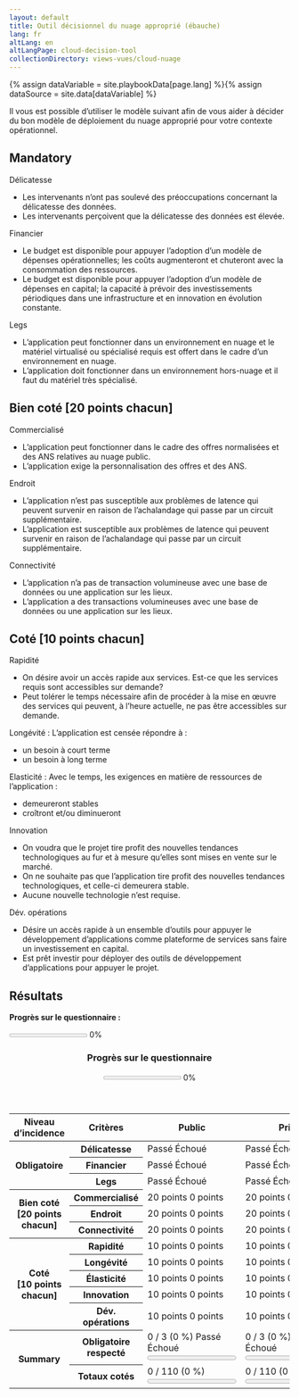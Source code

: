 ```yaml
---
layout: default
title: Outil décisionnel du nuage approprié (ébauche)
lang: fr
altLang: en
altLangPage: cloud-decision-tool
collectionDirectory: views-vues/cloud-nuage
---
```

{% assign dataVariable = site.playbookData[page.lang] %}{%
assign dataSource = site.data[dataVariable] %}

Il vous est possible d’utiliser le modèle suivant afin de vous aider à décider du bon modèle de déploiement du nuage approprié pour votre contexte opérationnel.

<div id="right-cloud-questionnaire" class="wb-frmvld">
<form method="post" action="#">

<section>

## Mandatory

<!-- Question 1 -->
<div id="question-1" class="wb-fieldflow" data-wb-fieldflow='{ "renderas":"radio", "noForm": true, "base": { "live": true }, "default": { "action": "addClass", "source": ".sensitivity-result > span", "class": "hidden" } }'>
<p>Délicatesse</p>
<ul>
<li data-wb-fieldflow='{ "action": "removeClass", "source": "#public-cloud-sensitivity-passed, #private-cloud-sensitivity-failed, #non-cloud-sensitivity-failed", "class": "hidden" }'>Les intervenants n’ont pas soulevé des préoccupations concernant la délicatesse des données.</li>
<li data-wb-fieldflow='{ "action": "removeClass", "source": "#public-cloud-sensitivity-failed, #private-cloud-sensitivity-passed, #non-cloud-sensitivity-passed", "class": "hidden" }'>Les intervenants perçoivent que la délicatesse des données est élevée.</li>
</ul>
</div>

<!-- Question 2 -->
<div id="question-2" class="wb-fieldflow" data-wb-fieldflow='{ "renderas":"radio", "noForm": true, "base": { "live": true }, "default": { "action": "addClass", "source": ".financial-result > span", "class": "hidden" } }'>
<p>Financier</p>
<ul>
<li data-wb-fieldflow='{ "action": "removeClass", "source": "#public-cloud-financial-passed, #private-cloud-financial-failed, #non-cloud-financial-failed", "class": "hidden" }'>Le budget est disponible pour appuyer l’adoption d’un modèle de dépenses opérationnelles; les coûts augmenteront et chuteront avec la consommation des ressources.</li>
<li data-wb-fieldflow='{ "action": "removeClass", "source": "#public-cloud-financial-failed, #private-cloud-financial-passed, #non-cloud-financial-passed", "class": "hidden" }'>Le budget est disponible pour appuyer l’adoption d’un modèle de dépenses en capital; la capacité à prévoir des investissements périodiques dans une infrastructure et en innovation en évolution constante.</li>
</ul>
</div>

<!-- Question 3 -->
<div id="question-3" class="wb-fieldflow" data-wb-fieldflow='{ "renderas":"radio", "noForm": true, "base": { "live": true }, "default": { "action": "addClass", "source": ".legacy-result > span", "class": "hidden" } }'>
<p>Legs</p>
<ul>
<li data-wb-fieldflow='{ "action": "removeClass", "source": "#public-cloud-legacy-passed, #private-cloud-legacy-passed, #non-cloud-legacy-failed", "class": "hidden" }'>L’application peut fonctionner dans un environnement en nuage et le matériel virtualisé ou spécialisé requis est offert dans le cadre d’un environnement en nuage.</li>
<li data-wb-fieldflow='{ "action": "removeClass", "source": "#public-cloud-legacy-failed, #private-cloud-legacy-failed, #non-cloud-legacy-passed", "class": "hidden" }'>L’application doit fonctionner dans un environnement hors-nuage et il faut du matériel très spécialisé.</li>
</ul>
</div>

</section>

<section>

## Bien coté \[20 points chacun\]

<!-- Question 4 -->
<div id="question-4" class="wb-fieldflow" data-wb-fieldflow='{ "renderas":"radio", "noForm": true, "base": { "live": true }, "default": { "action": "addClass", "source": ".commoditized-result > span", "class": "hidden" } }'>
<p>Commercialisé</p>
<ul>
<li data-wb-fieldflow='{ "action": "removeClass", "source": "#public-cloud-commoditized-passed, #private-cloud-commoditized-failed, #non-cloud-commoditized-failed", "class": "hidden" }'>L’application peut fonctionner dans le cadre des offres normalisées et des ANS relatives au nuage public.</li>
<li data-wb-fieldflow='{ "action": "removeClass", "source": "#public-cloud-commoditized-failed, #private-cloud-commoditized-passed, #non-cloud-commoditized-passed", "class": "hidden" }'>L’application exige la personnalisation des offres et des ANS.</li>
</ul>
</div>

<!-- Question 5 -->
<div id="question-5" class="wb-fieldflow" data-wb-fieldflow='{ "renderas":"radio", "noForm": true, "base": { "live": true }, "default": { "action": "addClass", "source": ".location-result > span", "class": "hidden" } }'>
<p>Endroit</p>
<ul>
<li data-wb-fieldflow='{ "action": "removeClass", "source": "#public-cloud-location-passed, #private-cloud-location-failed, #non-cloud-location-failed", "class": "hidden" }'>L’application n’est pas susceptible aux problèmes de latence qui peuvent survenir en raison de l’achalandage qui passe par un circuit supplémentaire.</li>
<li data-wb-fieldflow='{ "action": "removeClass", "source": "#public-cloud-location-failed, #private-cloud-location-passed, #non-cloud-location-passed", "class": "hidden" }'>L’application est susceptible aux problèmes de latence qui peuvent survenir en raison de l’achalandage qui passe par un circuit supplémentaire.</li>
</ul>
</div>

<!-- Question 6 -->
<div id="question-6" class="wb-fieldflow" data-wb-fieldflow='{ "renderas":"radio", "noForm": true, "base": { "live": true }, "default": { "action": "addClass", "source": ".connectivity-result > span", "class": "hidden" } }'>
<p>Connectivité</p>
<ul>
<li data-wb-fieldflow='{ "action": "removeClass", "source": "#public-cloud-connectivity-passed, #private-cloud-connectivity-failed, #non-cloud-connectivity-failed", "class": "hidden" }'>L’application n’a pas de transaction volumineuse avec une base de données ou une application sur les lieux.</li>
<li data-wb-fieldflow='{ "action": "removeClass", "source": "#public-cloud-connectivity-failed, #private-cloud-connectivity-passed, #non-cloud-connectivity-passed", "class": "hidden" }'>L’application a des transactions volumineuses avec une base de données ou une application sur les lieux.</li>
</ul>
</div>

</section>

<section>

## Coté [10 points chacun]

<!-- Question 7 -->
<div id="question-7" class="wb-fieldflow" data-wb-fieldflow='{ "renderas":"radio", "noForm": true, "base": { "live": true }, "default": { "action": "addClass", "source": ".speed-result > span", "class": "hidden" } }'>
<p>Rapidité</p>
<ul>
<li data-wb-fieldflow='{ "action": "removeClass", "source": "#public-cloud-speed-passed, #private-cloud-speed-failed, #non-cloud-speed-failed", "class": "hidden" }'>On désire avoir un accès rapide aux services. Est-ce que les services requis sont accessibles sur demande?</li>
<li data-wb-fieldflow='{ "action": "removeClass", "source": "#public-cloud-speed-failed, #private-cloud-speed-passed, #non-cloud-speed-passed", "class": "hidden" }'>Peut tolérer le temps nécessaire afin de procéder à la mise en œuvre des services qui peuvent, à l’heure actuelle, ne pas être accessibles sur demande.</li>
</ul>
</div>

<!-- Question 8 -->
<div id="question-8" class="wb-fieldflow" data-wb-fieldflow='{ "renderas":"radio", "noForm": true, "base": { "live": true }, "default": { "action": "addClass", "source": ".longevity-result > span", "class": "hidden" } }'>
<p>Longévité : L’application est censée répondre à&#160;:</p>
<ul>
<li data-wb-fieldflow='{ "action": "removeClass", "source": "#public-cloud-longevity-passed, #private-cloud-longevity-failed, #non-cloud-longevity-failed", "class": "hidden" }'>un besoin à court terme</li>
<li data-wb-fieldflow='{ "action": "removeClass", "source": "#public-cloud-longevity-passed, #private-cloud-longevity-passed, #non-cloud-longevity-passed", "class": "hidden" }'>un besoin à long terme</li>
</ul>
</div>

<!-- Question 9 -->
<div id="question-9" class="wb-fieldflow" data-wb-fieldflow='{ "renderas":"radio", "noForm": true, "base": { "live": true }, "default": { "action": "addClass", "source": ".elasticity-result > span", "class": "hidden" } }'>
<p>Elasticité : Avec le temps, les exigences en matière de ressources de l’application&#160;:</p>
<ul>
<li data-wb-fieldflow='{ "action": "removeClass", "source": "#public-cloud-elasticity-passed, #private-cloud-elasticity-passed, #non-cloud-elasticity-passed", "class": "hidden" }'>demeureront stables</li>
<li data-wb-fieldflow='{ "action": "removeClass", "source": "#public-cloud-elasticity-passed, #private-cloud-elasticity-failed, #non-cloud-elasticity-failed", "class": "hidden" }'>croîtront et/ou diminueront</li>
</ul>
</div>

<!-- Question 10 -->
<div id="question-10" class="wb-fieldflow" data-wb-fieldflow='{ "renderas":"radio", "noForm": true, "base": { "live": true }, "default": { "action": "addClass", "source": ".innovation-result > span", "class": "hidden" } }'>
<p>Innovation</p>
<ul>
<li data-wb-fieldflow='{ "action": "removeClass", "source": "#public-cloud-innovation-passed, #private-cloud-innovation-failed, #non-cloud-innovation-failed", "class": "hidden" }'>On voudra que le projet tire profit des nouvelles tendances technologiques au fur et à mesure qu’elles sont mises en vente sur le marché.</li>
<li data-wb-fieldflow='{ "action": "removeClass", "source": "#public-cloud-innovation-failed, #private-cloud-innovation-passed, #non-cloud-innovation-failed", "class": "hidden" }'>On ne souhaite pas que l’application tire profit des nouvelles tendances technologiques, et celle-ci demeurera stable.</li>
<li data-wb-fieldflow='{ "action": "removeClass", "source": "#public-cloud-innovation-failed, #private-cloud-innovation-failed, #non-cloud-innovation-passed", "class": "hidden" }'>Aucune nouvelle technologie n’est requise.</li>
</ul>
</div>

<!-- Question 11 -->
<div id="question-11" class="wb-fieldflow" data-wb-fieldflow='{ "renderas":"radio", "noForm": true, "base": { "live": true }, "default": { "action": "addClass", "source": ".devops-result > span", "class": "hidden" } }'>
<p>Dév. opérations</p>
<ul>
<li data-wb-fieldflow='{ "action": "removeClass", "source": "#public-cloud-devops-passed, #private-cloud-devops-failed, #non-cloud-devops-failed", "class": "hidden" }'>Désire un accès rapide à un ensemble d’outils pour appuyer le développement d’applications comme plateforme de services sans faire un investissement en capital.</li>
<li data-wb-fieldflow='{ "action": "removeClass", "source": "#public-cloud-devops-failed, #private-cloud-devops-passed, #non-cloud-devops-passed", "class": "hidden" }'>Est prêt investir pour déployer des outils de développement d’applications pour appuyer le projet.</li>
</ul>
</div>

</section>

</form>
</div>

<!--Results-->
<section>

## Résultats

**Progrès sur le questionnaire&#160;:**

<p markdown="0" class="wb-inview" data-inview="progress-bottom"><progress id="questionnaire-progress" value="0" max="100" class="wb-calculate" data-wb-calculate='{ "eventTrigger": "removeClass.action.wb-fieldflow", "operations": [
  { "type": "percent", "decimalPlaces": 0, "outputTarget": "#questionnaire-progress-percent, #questionnaire-progress-percent-bottom", "inputs": [
    { "type": "count", "query": "#right-cloud-questionnaire fieldset input:checked" },
    { "type": "count", "query": "#right-cloud-questionnaire fieldset" }
  ] },
  { "type": "number", "outputTarget": "#questionnaire-progress, #questionnaire-progress-bottom", "outputAttribute": "value", "query": "#questionnaire-progress-percent" },
  { "type": "conditional",
    "inputs": [
      { "type": ">", "inputs": [ { "type": "number", "query": "#questionnaire-progress-percent" }, 0 ] }
    ],
    "actions": [
      { "type": "event", "outputTarget": "#questionnaire-progress, #questionnaire-progress-bottom", "outputEvent": "wb-update-wb-progress" }
    ]
  }
] }'></progress> <span id="questionnaire-progress-percent">0</span>%</p>

<section markdown="0" id="progress-bottom" class="wb-overlay modal-content overlay-def wb-bar-b">
<header>
<div class="mrgn-tp-md mrgn-bttm-sm h5">
<h3 class="mrgn-tp-0 mrgn-bttm-0 mrgn-rght-md h5 pull-left">Progrès sur le questionnaire</h3>
<progress id="questionnaire-progress-bottom" value="0" max="100"></progress> <span id="questionnaire-progress-percent-bottom">0</span>%
</div>
</header>
</section>

<table class="table table-bordered table-condensed">
<thead>
<tr>
<th id="r1h1">Niveau d’incidence</th>
<th id="r1h2">Critères</th>
<th id="r1h3"><strong>Public</strong></th>
<th id="r1h4"><strong>Privé</strong></th>
<th id="r1h5"><strong>Hors-nuage</strong></th>
</tr>
</thead>
<tbody>
<tr>
<th headers="r1h1" id="r2h1" rowspan="3"><strong>Obligatoire</strong></th>
<th headers="r1h2" id="r2h2"><strong>Délicatesse</strong></th>
<td headers="r1h3 r2h1 r2h2" class="sensitivity-result"><span id="public-cloud-sensitivity-passed" class="hidden"><span class="glyphicon glyphicon-ok text-success" aria-hidden="true"></span> Passé</span><span id="public-cloud-sensitivity-failed" class="hidden"><span class="glyphicon glyphicon-remove text-danger" aria-hidden="true"></span> Échoué</span></td>
<td headers="r1h4 r2h1 r2h2" class="sensitivity-result"><span id="private-cloud-sensitivity-passed" class="hidden"><span class="glyphicon glyphicon-ok text-success" aria-hidden="true"></span> Passé</span><span id="private-cloud-sensitivity-failed" class="hidden"><span class="glyphicon glyphicon-remove text-danger" aria-hidden="true"></span> Échoué</span></td>
<td headers="r1h5 r2h1 r2h2" class="sensitivity-result"><span id="non-cloud-sensitivity-passed" class="hidden"><span class="glyphicon glyphicon-ok text-success" aria-hidden="true"></span> Passé</span><span id="non-cloud-sensitivity-failed" class="hidden"><span class="glyphicon glyphicon-remove text-danger" aria-hidden="true"></span> Échoué</span></td>
</tr>

<tr>
<th headers="r1h2" id="r2h3"><strong>Financier</strong></th>
<td headers="r1h3 r2h1 r2h3" class="financial-result"><span id="public-cloud-financial-passed" class="hidden"><span class="glyphicon glyphicon-ok text-success" aria-hidden="true"></span> Passé</span><span id="public-cloud-financial-failed" class="hidden"><span class="glyphicon glyphicon-remove text-danger" aria-hidden="true"></span> Échoué</span></td>
<td headers="r1h4 r2h1 r2h3" class="financial-result"><span id="private-cloud-financial-passed" class="hidden"><span class="glyphicon glyphicon-ok text-success" aria-hidden="true"></span> Passé</span><span id="private-cloud-financial-failed" class="hidden"><span class="glyphicon glyphicon-remove text-danger" aria-hidden="true"></span> Échoué</span></td>
<td headers="r1h5 r2h1 r2h3" class="financial-result"><span id="non-cloud-financial-passed" class="hidden"><span class="glyphicon glyphicon-ok text-success" aria-hidden="true"></span> Passé</span><span id="non-cloud-financial-failed" class="hidden"><span class="glyphicon glyphicon-remove text-danger" aria-hidden="true"></span> Échoué</span></td>
</tr>

<tr>
<th headers="r1h2" id="r2h4"><strong>Legs</strong></th>
<td headers="r1h3 r2h1 r2h4" class="legacy-result"><span id="public-cloud-legacy-passed" class="hidden"><span class="glyphicon glyphicon-ok text-success" aria-hidden="true"></span> Passé</span><span id="public-cloud-legacy-failed" class="hidden"><span class="glyphicon glyphicon-remove text-danger" aria-hidden="true"></span> Échoué</span></td>
<td headers="r1h4 r2h1 r2h4" class="legacy-result"><span id="private-cloud-legacy-passed" class="hidden"><span class="glyphicon glyphicon-ok text-success" aria-hidden="true"></span> Passé</span><span id="private-cloud-legacy-failed" class="hidden"><span class="glyphicon glyphicon-remove text-danger" aria-hidden="true"></span> Échoué</span></td>
<td headers="r1h5 r2h1 r2h4" class="legacy-result"><span id="non-cloud-legacy-passed" class="hidden"><span class="glyphicon glyphicon-ok text-success" aria-hidden="true"></span> Passé</span><span id="non-cloud-legacy-failed" class="hidden"><span class="glyphicon glyphicon-remove text-danger" aria-hidden="true"></span> Échoué</span></td>
</tr>

<tr>
<th headers="r1h1" id="r3h1" rowspan="3"><strong>Bien coté</strong><br /> [20 points chacun]</th>
<th headers="r1h2" id="r3h2"><strong>Commercialisé</strong></th>
<td headers="r1h3 r3h1 r3h2" class="commoditized-result"><span id="public-cloud-commoditized-passed" class="hidden"><span class="glyphicon glyphicon-ok text-success" aria-hidden="true"></span> 20 points</span><span id="public-cloud-commoditized-failed" class="hidden"><span class="glyphicon glyphicon-remove text-danger" aria-hidden="true"></span> 0 points</span></td>
<td headers="r1h4 r3h1 r3h2" class="commoditized-result"><span id="private-cloud-commoditized-passed" class="hidden"><span class="glyphicon glyphicon-ok text-success" aria-hidden="true"></span> 20 points</span><span id="private-cloud-commoditized-failed" class="hidden"><span class="glyphicon glyphicon-remove text-danger" aria-hidden="true"></span> 0 points</span></td>
<td headers="r1h5 r3h1 r3h2" class="commoditized-result"><span id="non-cloud-commoditized-passed" class="hidden"><span class="glyphicon glyphicon-ok text-success" aria-hidden="true"></span> 20 points</span><span id="non-cloud-commoditized-failed" class="hidden"><span class="glyphicon glyphicon-remove text-danger" aria-hidden="true"></span> 0 points</span></td>
</tr>

<tr>
<th headers="r1h2" id="r3h3"><strong>Endroit</strong></th>
<td headers="r1h3 r3h1 r3h3" class="location-result"><span id="public-cloud-location-passed" class="hidden"><span class="glyphicon glyphicon-ok text-success" aria-hidden="true"></span> 20 points</span><span id="public-cloud-location-failed" class="hidden"><span class="glyphicon glyphicon-remove text-danger" aria-hidden="true"></span> 0 points</span></td>
<td headers="r1h4 r3h1 r3h3" class="location-result"><span id="private-cloud-location-passed" class="hidden"><span class="glyphicon glyphicon-ok text-success" aria-hidden="true"></span> 20 points</span><span id="private-cloud-location-failed" class="hidden"><span class="glyphicon glyphicon-remove text-danger" aria-hidden="true"></span> 0 points</span></td>
<td headers="r1h5 r3h1 r3h3" class="location-result"><span id="non-cloud-location-passed" class="hidden"><span class="glyphicon glyphicon-ok text-success" aria-hidden="true"></span> 20 points</span><span id="non-cloud-location-failed" class="hidden"><span class="glyphicon glyphicon-remove text-danger" aria-hidden="true"></span> 0 points</span></td>
</tr>

<tr>
<th headers="r1h2" id="r3h4"><strong>Connectivité</strong></th>
<td headers="r1h3 r3h1 r3h4" class="connectivity-result"><span id="public-cloud-connectivity-passed" class="hidden"><span class="glyphicon glyphicon-ok text-success" aria-hidden="true"></span> 20 points</span><span id="public-cloud-connectivity-failed" class="hidden"><span class="glyphicon glyphicon-remove text-danger" aria-hidden="true"></span> 0 points</span></td>
<td headers="r1h4 r3h1 r3h4" class="connectivity-result"><span id="private-cloud-connectivity-passed" class="hidden"><span class="glyphicon glyphicon-ok text-success" aria-hidden="true"></span> 20 points</span><span id="private-cloud-connectivity-failed" class="hidden"><span class="glyphicon glyphicon-remove text-danger" aria-hidden="true"></span> 0 points</span></td>
<td headers="r1h5 r3h1 r3h4" class="connectivity-result"><span id="non-cloud-connectivity-passed" class="hidden"><span class="glyphicon glyphicon-ok text-success" aria-hidden="true"></span> 20 points</span><span id="non-cloud-connectivity-failed" class="hidden"><span class="glyphicon glyphicon-remove text-danger" aria-hidden="true"></span> 0 points</span></td>
</tr>

<tr>
<th headers="r1h1" id="r4h1" rowspan="5"><strong>Coté</strong><br /> [10 points chacun]</th>
<th headers="r1h2" id="r4h2"><strong>Rapidité</strong></th>
<td headers="r1h3 r4h1 r4h2" class="speed-result"><span id="public-cloud-speed-passed" class="hidden"><span class="glyphicon glyphicon-ok text-success" aria-hidden="true"></span> 10 points</span><span id="public-cloud-speed-failed" class="hidden"><span class="glyphicon glyphicon-remove text-danger" aria-hidden="true"></span> 0 points</span></td>
<td headers="r1h4 r4h1 r4h2" class="speed-result"><span id="private-cloud-speed-passed" class="hidden"><span class="glyphicon glyphicon-ok text-success" aria-hidden="true"></span> 10 points</span><span id="private-cloud-speed-failed" class="hidden"><span class="glyphicon glyphicon-remove text-danger" aria-hidden="true"></span> 0 points</span></td>
<td headers="r1h5 r4h1 r4h2" class="speed-result"><span id="non-cloud-speed-passed" class="hidden"><span class="glyphicon glyphicon-ok text-success" aria-hidden="true"></span> 10 points</span><span id="non-cloud-speed-failed" class="hidden"><span class="glyphicon glyphicon-remove text-danger" aria-hidden="true"></span> 0 points</span></td>
</tr>

<tr>
<th headers="r1h2" id="r4h3"><strong>Longévité</strong></th>
<td headers="r1h3 r4h1 r4h3" class="longevity-result"><span id="public-cloud-longevity-passed" class="hidden"><span class="glyphicon glyphicon-ok text-success" aria-hidden="true"></span> 10 points</span><span id="public-cloud-longevity-failed" class="hidden"><span class="glyphicon glyphicon-remove text-danger" aria-hidden="true"></span> 0 points</span></td>
<td headers="r1h4 r4h1 r4h3" class="longevity-result"><span id="private-cloud-longevity-passed" class="hidden"><span class="glyphicon glyphicon-ok text-success" aria-hidden="true"></span> 10 points</span><span id="private-cloud-longevity-failed" class="hidden"><span class="glyphicon glyphicon-remove text-danger" aria-hidden="true"></span> 0 points</span></td>
<td headers="r1h5 r4h1 r4h3" class="longevity-result"><span id="non-cloud-longevity-passed" class="hidden"><span class="glyphicon glyphicon-ok text-success" aria-hidden="true"></span> 10 points</span><span id="non-cloud-longevity-failed" class="hidden"><span class="glyphicon glyphicon-remove text-danger" aria-hidden="true"></span> 0 points</span></td>
</tr>

<tr>
<th headers="r1h2" id="r4h4"><strong>Élasticité</strong></th>
<td headers="r1h3 r4h1 r4h4" class="elasticity-result"><span id="public-cloud-elasticity-passed" class="hidden"><span class="glyphicon glyphicon-ok text-success" aria-hidden="true"></span> 10 points</span><span id="public-cloud-elasticity-failed" class="hidden"><span class="glyphicon glyphicon-remove text-danger" aria-hidden="true"></span> 0 points</span></td>
<td headers="r1h4 r4h1 r4h4" class="elasticity-result"><span id="private-cloud-elasticity-passed" class="hidden"><span class="glyphicon glyphicon-ok text-success" aria-hidden="true"></span> 10 points</span><span id="private-cloud-elasticity-failed" class="hidden"><span class="glyphicon glyphicon-remove text-danger" aria-hidden="true"></span> 0 points</span></td>
<td headers="r1h5 r4h1 r4h4" class="elasticity-result"><span id="non-cloud-elasticity-passed" class="hidden"><span class="glyphicon glyphicon-ok text-success" aria-hidden="true"></span> 10 points</span><span id="non-cloud-elasticity-failed" class="hidden"><span class="glyphicon glyphicon-remove text-danger" aria-hidden="true"></span> 0 points</span></td>
</tr>

<tr>
<th headers="r1h2" id="r4h5"><strong>Innovation</strong></th>
<td headers="r1h3 r4h1 r4h5" class="innovation-result"><span id="public-cloud-innovation-passed" class="hidden"><span class="glyphicon glyphicon-ok text-success" aria-hidden="true"></span> 10 points</span><span id="public-cloud-innovation-failed" class="hidden"><span class="glyphicon glyphicon-remove text-danger" aria-hidden="true"></span> 0 points</span></td>
<td headers="r1h4 r4h1 r4h5" class="innovation-result"><span id="private-cloud-innovation-passed" class="hidden"><span class="glyphicon glyphicon-ok text-success" aria-hidden="true"></span> 10 points</span><span id="private-cloud-innovation-failed" class="hidden"><span class="glyphicon glyphicon-remove text-danger" aria-hidden="true"></span> 0 points</span></td>
<td headers="r1h5 r4h1 r4h5" class="innovation-result"><span id="non-cloud-innovation-passed" class="hidden"><span class="glyphicon glyphicon-ok text-success" aria-hidden="true"></span> 10 points</span><span id="non-cloud-innovation-failed" class="hidden"><span class="glyphicon glyphicon-remove text-danger" aria-hidden="true"></span> 0 points</span></td>
</tr>

<tr>
<th headers="r1h2" id="r4h6"><strong>Dév. opérations</strong></th>
<td headers="r1h3 r4h1 r4h6" class="devops-result"><span id="public-cloud-devops-passed" class="hidden"><span class="glyphicon glyphicon-ok text-success" aria-hidden="true"></span> 10 points</span><span id="public-cloud-devops-failed" class="hidden"><span class="glyphicon glyphicon-remove text-danger" aria-hidden="true"></span> 0 points</span></td>
<td headers="r1h4 r4h1 r4h6" class="devops-result"><span id="private-cloud-devops-passed" class="hidden"><span class="glyphicon glyphicon-ok text-success" aria-hidden="true"></span> 10 points</span><span id="private-cloud-devops-failed" class="hidden"><span class="glyphicon glyphicon-remove text-danger" aria-hidden="true"></span> 0 points</span></td>
<td headers="r1h5 r4h1 r4h6" class="devops-result"><span id="non-cloud-devops-passed" class="hidden"><span class="glyphicon glyphicon-ok text-success" aria-hidden="true"></span> 10 points</span><span id="non-cloud-devops-failed" class="hidden"><span class="glyphicon glyphicon-remove text-danger" aria-hidden="true"></span> 0 points</span></td>
</tr>

<tr>
<th headers="r1h1" id="r5h1" rowspan="2"><strong>Summary</strong></th>
<th headers="r1h2" id="r5h2"><strong>Obligatoire respecté</strong></th>
<td headers="r1h3 r5h1 r5h2" class="wb-calculate" data-wb-calculate='{ "eventTrigger": "removeClass.action.wb-fieldflow", "operations": [
  { "type": "count", "increment": 1, "query": "#public-cloud-sensitivity-passed:not(.hidden), #public-cloud-financial-passed:not(.hidden), #public-cloud-legacy-passed:not(.hidden)", "outputTarget": "#tally-mandatory-public-cloud" },
  { "type": "percent", "decimalPlaces": 1, "inputs": [{ "type": "number", "query": "#tally-mandatory-public-cloud" }, 3], "outputTarget": "#percent-mandatory-public-cloud" },
  { "type": "number", "decimalPlaces": 0, "query": "#percent-mandatory-public-cloud", "outputTarget": "#progress-mandatory-public-cloud", "outputAttribute": "value" },
  { "type": "conditional", "inputs": [ { "type": "==", "inputs": [ 0, 0 ] } ],
    "actions": [ { "type": "event", "outputTarget": "#progress-mandatory-public-cloud", "outputEvent": "wb-update-wb-progress" } ]
  },
  { "type": "conditional", "inputs": [
      { "type": ">=", "inputs": [{ "type": "count", "query": "fieldset[data-wb-fieldflow-source=question-1] input:checked" }, 1] },
      { "type": ">=", "inputs": [{ "type": "count", "query": "fieldset[data-wb-fieldflow-source=question-2] input:checked" }, 1] },
      { "type": ">=", "inputs": [{ "type": "count", "query": "fieldset[data-wb-fieldflow-source=question-3] input:checked" }, 1] }
    ],
    "actions": [
      { "type": "conditional", "inputs": [{ "type": "==", "inputs": [{ "type": "number", "query": "#tally-mandatory-public-cloud"}, 3] }], "actions": [{ "type": "addClass", "class": "hidden", "outputTarget": "#mandatory-public-cloud-failed"}, { "type":  "removeClass", "class": "hidden", "outputTarget": "#mandatory-public-cloud-passed"}] },
      { "type": "conditional", "inputs": [{ "type": "!=", "inputs": [{ "type": "number", "query": "#tally-mandatory-public-cloud"}, 3] }], "actions": [{ "type": "addClass", "class": "hidden", "outputTarget": "#mandatory-public-cloud-passed"}, { "type": "removeClass", "class": "hidden", "outputTarget": "#mandatory-public-cloud-failed"}] }
    ]
  }
] }'><span id="tally-mandatory-public-cloud">0</span> / 3 (<span id="percent-mandatory-public-cloud">0</span>&#160;%)<span id="mandatory-public-cloud-passed" class="hidden mrgn-lft-md"> <span class="glyphicon glyphicon-ok text-success" aria-hidden="true"></span> Passé</span><span id="mandatory-public-cloud-failed" class="hidden mrgn-lft-md"><span class="glyphicon glyphicon-remove text-danger" aria-hidden="true"></span> Échoué</span><div><progress id="progress-mandatory-public-cloud" value="0" max="100"></progress></div></td>
<td headers="r1h4 r5h1 r5h2" class="wb-calculate" data-wb-calculate='{ "eventTrigger": "removeClass.action.wb-fieldflow", "operations": [
  { "type": "count", "increment": 1, "query": "#private-cloud-sensitivity-passed:not(.hidden), #private-cloud-financial-passed:not(.hidden), #private-cloud-legacy-passed:not(.hidden)", "outputTarget": "#tally-mandatory-private-cloud" },
  { "type": "percent", "decimalPlaces": 1, "inputs": [{ "type": "number", "query": "#tally-mandatory-private-cloud" }, 3], "outputTarget": "#percent-mandatory-private-cloud" },
  { "type": "number", "decimalPlaces": 0, "query": "#percent-mandatory-private-cloud", "outputTarget": "#progress-mandatory-private-cloud", "outputAttribute": "value" },
  { "type": "conditional", "inputs": [ { "type": "==", "inputs": [ 0, 0 ] } ],
    "actions": [ { "type": "event", "outputTarget": "#progress-mandatory-private-cloud", "outputEvent": "wb-update-wb-progress" } ]
  },
  { "type": "conditional", "inputs": [
      { "type": ">=", "inputs": [{ "type": "count", "query": "fieldset[data-wb-fieldflow-source=question-1] input:checked" }, 1] },
      { "type": ">=", "inputs": [{ "type": "count", "query": "fieldset[data-wb-fieldflow-source=question-2] input:checked" }, 1] },
      { "type": ">=", "inputs": [{ "type": "count", "query": "fieldset[data-wb-fieldflow-source=question-3] input:checked" }, 1] }
    ],
    "actions": [
      { "type": "conditional", "inputs": [{ "type": "==", "inputs": [{ "type": "number", "query": "#tally-mandatory-private-cloud"}, 3] }], "actions": [{ "type": "addClass", "class": "hidden", "outputTarget": "#mandatory-private-cloud-failed"}, { "type": "removeClass", "class": "hidden", "outputTarget": "#mandatory-private-cloud-passed"}] },
      { "type": "conditional", "inputs": [{ "type": "!=", "inputs": [{ "type": "number", "query": "#tally-mandatory-private-cloud"}, 3] }], "actions": [{ "type": "addClass", "class": "hidden", "outputTarget": "#mandatory-private-cloud-passed"}, { "type": "removeClass", "class": "hidden", "outputTarget": "#mandatory-private-cloud-failed"}] }
    ]
  }
] }'><span id="tally-mandatory-private-cloud">0</span> / 3 (<span id="percent-mandatory-private-cloud">0</span>&#160;%)<span id="mandatory-private-cloud-passed" class="hidden mrgn-lft-md"> <span class="glyphicon glyphicon-ok text-success" aria-hidden="true"></span> Passé</span><span id="mandatory-private-cloud-failed" class="hidden mrgn-lft-md"><span class="glyphicon glyphicon-remove text-danger" aria-hidden="true"></span> Échoué</span><div><progress id="progress-mandatory-private-cloud" value="0" max="100"></progress></div></td>
<td headers="r1h5 r5h1 r5h2" class="wb-calculate" data-wb-calculate='{ "eventTrigger": "removeClass.action.wb-fieldflow", "operations": [
  { "type": "count", "increment": 1, "query": "#non-cloud-sensitivity-passed:not(.hidden), #non-cloud-financial-passed:not(.hidden), #non-cloud-legacy-passed:not(.hidden)", "outputTarget": "#tally-mandatory-non-cloud" },
  { "type": "percent", "decimalPlaces": 1, "inputs": [{ "type": "number", "query": "#tally-mandatory-non-cloud" }, 3], "outputTarget": "#percent-mandatory-non-cloud" },
  { "type": "number", "decimalPlaces": 0, "query": "#percent-mandatory-non-cloud", "outputTarget": "#progress-mandatory-non-cloud", "outputAttribute": "value" },
  { "type": "conditional", "inputs": [ { "type": "==", "inputs": [ 0, 0 ] } ],
    "actions": [ { "type": "event", "outputTarget": "#progress-mandatory-non-cloud", "outputEvent": "wb-update-wb-progress" } ]
  },
  { "type": "conditional", "inputs": [
      { "type": ">=", "inputs": [{ "type": "count", "query": "fieldset[data-wb-fieldflow-source=question-1] input:checked" }, 1] },
      { "type": ">=", "inputs": [{ "type": "count", "query": "fieldset[data-wb-fieldflow-source=question-2] input:checked" }, 1] },
      { "type": ">=", "inputs": [{ "type": "count", "query": "fieldset[data-wb-fieldflow-source=question-3] input:checked" }, 1] }
    ],
    "actions": [
      { "type": "conditional", "inputs": [{ "type": "==", "inputs": [{ "type": "number", "query": "#tally-mandatory-non-cloud"}, 3] }], "actions": [{ "type": "addClass", "class": "hidden", "outputTarget": "#mandatory-non-cloud-failed"}, { "type": "removeClass", "class": "hidden", "outputTarget": "#mandatory-non-cloud-passed"}] },
      { "type": "conditional", "inputs": [{ "type": "!=", "inputs": [{ "type": "number", "query": "#tally-mandatory-non-cloud"}, 3] }], "actions": [{ "type": "addClass", "class": "hidden", "outputTarget": "#mandatory-non-cloud-passed"}, { "type": "removeClass", "class": "hidden", "outputTarget": "#mandatory-non-cloud-failed"}] }
    ]
  }
] }'><span id="tally-mandatory-non-cloud">0</span> / 3 (<span id="percent-mandatory-non-cloud">0</span>&#160;%)<span id="mandatory-non-cloud-passed" class="hidden mrgn-lft-md"> <span class="glyphicon glyphicon-ok text-success" aria-hidden="true"></span> Passé</span><span id="mandatory-non-cloud-failed" class="hidden mrgn-lft-md"><span class="glyphicon glyphicon-remove text-danger" aria-hidden="true"></span> Échoué</span><div><progress id="progress-mandatory-non-cloud" value="0" max="100"></progress></div></td>
</tr>

<tr>
<th headers="r1h2" id="r5h3"><strong>Totaux cotés</strong></th>
<td headers="r1h3 r5h1 r5h3" class="wb-calculate" data-wb-calculate='{ "eventTrigger": "removeClass.action.wb-fieldflow", "operations": [
  { "type": "add", "inputs": [{ "type": "count", "increment": 20, "query": "#public-cloud-commoditized-passed:not(.hidden), #public-cloud-location-passed:not(.hidden), #public-cloud-connectivity-passed:not(.hidden)" }, { "type": "count", "increment": 10, "query": "#public-cloud-speed-passed:not(.hidden), #public-cloud-longevity-passed:not(.hidden), #public-cloud-elasticity-passed:not(.hidden), #public-cloud-innovation-passed:not(.hidden), #public-cloud-devops-passed:not(.hidden)" }], "outputTarget": "#tally-rated-public-cloud" },
  { "type": "percent", "decimalPlaces": 1, "inputs": [{ "type": "number", "query": "#tally-rated-public-cloud" }, 110], "outputTarget": "#percent-rated-public-cloud" },
  { "type": "number", "decimalPlaces": 0, "query": "#percent-rated-public-cloud", "outputTarget": "#progress-rated-public-cloud", "outputAttribute": "value" },
  { "type": "conditional", "inputs": [ { "type": "==", "inputs": [ 0, 0 ] } ],
    "actions": [ { "type": "event", "outputTarget": "#progress-rated-public-cloud", "outputEvent": "wb-update-wb-progress" } ]
  }
] }'><span id="tally-rated-public-cloud">0</span> / 110 (<span id="percent-rated-public-cloud">0</span>&#160;%)<div><progress id="progress-rated-public-cloud" value="0" max="100"></progress></div></td>
<td headers="r1h4 r5h1 r5h3" class="wb-calculate" data-wb-calculate='{ "eventTrigger": "removeClass.action.wb-fieldflow", "operations": [
  { "type": "add", "inputs": [{ "type": "count", "increment": 20, "query": "#private-cloud-commoditized-passed:not(.hidden), #private-cloud-location-passed:not(.hidden), #private-cloud-connectivity-passed:not(.hidden)" }, { "type": "count", "increment": 10, "query": "#private-cloud-speed-passed:not(.hidden), #private-cloud-longevity-passed:not(.hidden), #private-cloud-elasticity-passed:not(.hidden), #private-cloud-innovation-passed:not(.hidden), #private-cloud-devops-passed:not(.hidden)" }], "outputTarget": "#tally-rated-private-cloud" },
  { "type": "percent", "decimalPlaces": 1, "inputs": [{ "type": "number", "query": "#tally-rated-private-cloud" }, 110], "outputTarget": "#percent-rated-private-cloud" },
  { "type": "number", "decimalPlaces": 0, "query": "#percent-rated-private-cloud", "outputTarget": "#progress-rated-private-cloud", "outputAttribute": "value" },
  { "type": "conditional", "inputs": [ { "type": "==", "inputs": [ 0, 0 ] } ],
    "actions": [ { "type": "event", "outputTarget": "#progress-rated-private-cloud", "outputEvent": "wb-update-wb-progress" } ]
  }
] }'><span id="tally-rated-private-cloud">0</span> / 110 (<span id="percent-rated-private-cloud">0</span>&#160;%)<div><progress id="progress-rated-private-cloud" value="0" max="100"></progress></div></td>
<td headers="r1h5 r5h1 r5h3" class="wb-calculate" data-wb-calculate='{ "eventTrigger": "removeClass.action.wb-fieldflow", "operations": [
  { "type": "add", "inputs": [{ "type": "count", "increment": 20, "query": "#non-cloud-commoditized-passed:not(.hidden), #non-cloud-location-passed:not(.hidden), #non-cloud-connectivity-passed:not(.hidden)" }, { "type": "count", "increment": 10, "query": "#non-cloud-speed-passed:not(.hidden), #non-cloud-longevity-passed:not(.hidden), #non-cloud-elasticity-passed:not(.hidden), #non-cloud-innovation-passed:not(.hidden), #non-cloud-devops-passed:not(.hidden)" }], "outputTarget": "#tally-rated-non-cloud" },
  { "type": "percent", "decimalPlaces": 1, "inputs": [{ "type": "number", "query": "#tally-rated-non-cloud" }, 110], "outputTarget": "#percent-rated-non-cloud" },
  { "type": "number", "decimalPlaces": 0, "query": "#percent-rated-non-cloud", "outputTarget": "#progress-rated-non-cloud", "outputAttribute": "value" },
  { "type": "conditional", "inputs": [ { "type": "==", "inputs": [ 0, 0 ] } ],
    "actions": [ { "type": "event", "outputTarget": "#progress-rated-non-cloud", "outputEvent": "wb-update-wb-progress" } ]
  }
] }'><span id="tally-rated-non-cloud">0</span> / 110 (<span id="percent-rated-non-cloud">0</span>&#160;%)<div><progress id="progress-rated-non-cloud" value="0" max="100"></progress></div></td>
</tr>
</tbody>
</table>

</section>
